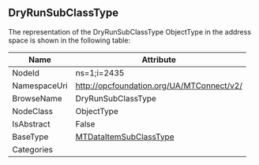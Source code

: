 <!-- objecttype -->
## DryRunSubClassType
  
<!-- end of text -->
The representation of the DryRunSubClassType ObjectType in the address space is shown in the following table:  

|Name|Attribute|
|---|---|
|NodeId|ns=1;i=2435|
|NamespaceUri|http://opcfoundation.org/UA/MTConnect/v2/|
|BrowseName|DryRunSubClassType|
|NodeClass|ObjectType|
|IsAbstract|False|
|BaseType|[MTDataItemSubClassType](../../ObjectTypes/MTDataItemSubClassType/readme.md)|
|Categories||

